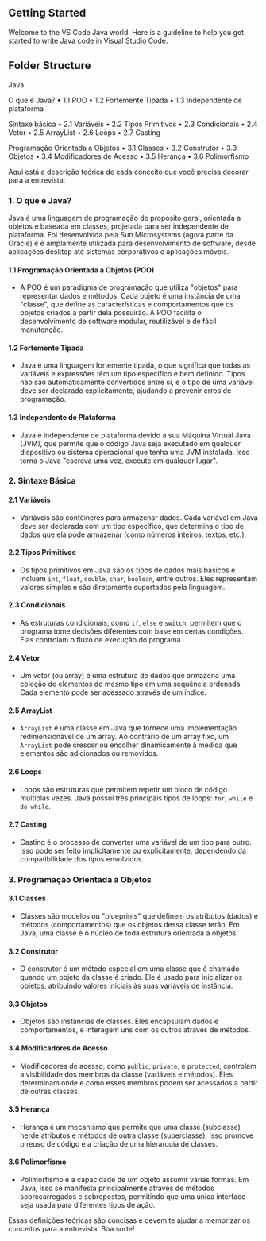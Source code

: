 ## Getting Started

Welcome to the VS Code Java world. Here is a guideline to help you get started to write Java code in Visual Studio Code.

## Folder Structure

Java

 O que é Java? 
    •  1.1 POO
    •  1.2 Fortemente Tipada
    •  1.3 Independente de plataforma

 Sintaxe básica 
    • 2.1 Variáveis
    • 2.2 Tipos Primitivos
    • 2.3 Condicionais
    • 2.4 Vetor
    • 2.5 ArrayList
    • 2.6 Loops
    • 2.7 Casting
    
 Programação Orientada a Objetos 
    • 3.1 Classes
    • 3.2 Construtor
    • 3.3 Objetos
    • 3.4 Modificadores de Acesso
    • 3.5 Herança
    • 3.6 Polimorfismo



Aqui está a descrição teórica de cada conceito que você precisa decorar para a entrevista:

### 1. O que é Java?
  Java é uma linguagem de programação de propósito geral, orientada a objetos e baseada em classes, projetada para ser independente de plataforma. Foi desenvolvida pela Sun Microsystems (agora parte da Oracle) e é amplamente utilizada para desenvolvimento de software, desde aplicações desktop até sistemas corporativos e aplicações móveis.

#### 1.1 Programação Orientada a Objetos (POO)
 * A POO é um paradigma de programação que utiliza "objetos" para representar dados e métodos. Cada objeto é uma instância de uma "classe", que define as características e comportamentos que os objetos criados a partir dela possuirão. A POO facilita o desenvolvimento de software modular, reutilizável e de fácil manutenção.

#### 1.2 Fortemente Tipada
 * Java é uma linguagem fortemente tipada, o que significa que todas as variáveis e expressões têm um tipo específico e bem definido. Tipos não são automaticamente convertidos entre si, e o tipo de uma variável deve ser declarado explicitamente, ajudando a prevenir erros de programação.

#### 1.3 Independente de Plataforma
 * Java é independente de plataforma devido à sua Máquina Virtual Java (JVM), que permite que o código Java seja executado em qualquer dispositivo ou sistema operacional que tenha uma JVM instalada. Isso torna o Java "escreva uma vez, execute em qualquer lugar".

### 2. Sintaxe Básica

#### 2.1 Variáveis
 * Variáveis são contêineres para armazenar dados. Cada variável em Java deve ser declarada com um tipo específico, que determina o tipo de dados que ela pode armazenar (como números inteiros, textos, etc.).

#### 2.2 Tipos Primitivos
 * Os tipos primitivos em Java são os tipos de dados mais básicos e incluem `int`, `float`, `double`, `char`, `boolean`, entre outros. Eles representam valores simples e são diretamente suportados pela linguagem.

#### 2.3 Condicionais
 * As estruturas condicionais, como `if`, `else` e `switch`, permitem que o programa tome decisões diferentes com base em certas condições. Elas controlam o fluxo de execução do programa.

#### 2.4 Vetor
 * Um vetor (ou array) é uma estrutura de dados que armazena uma coleção de elementos do mesmo tipo em uma sequência ordenada. Cada elemento pode ser acessado através de um índice.

#### 2.5 ArrayList
 * `ArrayList` é uma classe em Java que fornece uma implementação redimensionável de um array. Ao contrário de um array fixo, um `ArrayList` pode crescer ou encolher dinamicamente à medida que elementos são adicionados ou removidos.

#### 2.6 Loops
 * Loops são estruturas que permitem repetir um bloco de código múltiplas vezes. Java possui três principais tipos de loops: `for`, `while` e `do-while`.

#### 2.7 Casting
 * Casting é o processo de converter uma variável de um tipo para outro. Isso pode ser feito implicitamente ou explicitamente, dependendo da compatibilidade dos tipos envolvidos.

### 3. Programação Orientada a Objetos

#### 3.1 Classes
 * Classes são modelos ou "blueprints" que definem os atributos (dados) e métodos (comportamentos) que os objetos dessa classe terão. Em Java, uma classe é o núcleo de toda estrutura orientada a objetos.

#### 3.2 Construtor
 * O construtor é um método especial em uma classe que é chamado quando um objeto da classe é criado. Ele é usado para inicializar os objetos, atribuindo valores iniciais às suas variáveis de instância.

#### 3.3 Objetos
 * Objetos são instâncias de classes. Eles encapsulam dados e comportamentos, e interagem uns com os outros através de métodos.

#### 3.4 Modificadores de Acesso
 * Modificadores de acesso, como `public`, `private`, e `protected`, controlam a visibilidade dos membros da classe (variáveis e métodos). Eles determinam onde e como esses membros podem ser acessados a partir de outras classes.

#### 3.5 Herança
 * Herança é um mecanismo que permite que uma classe (subclasse) herde atributos e métodos de outra classe (superclasse). Isso promove o reuso de código e a criação de uma hierarquia de classes.

#### 3.6 Polimorfismo
 * Polimorfismo é a capacidade de um objeto assumir várias formas. Em Java, isso se manifesta principalmente através de métodos sobrecarregados e sobrepostos, permitindo que uma única interface seja usada para diferentes tipos de ação.

Essas definições teóricas são concisas e devem te ajudar a memorizar os conceitos para a entrevista. Boa sorte!
